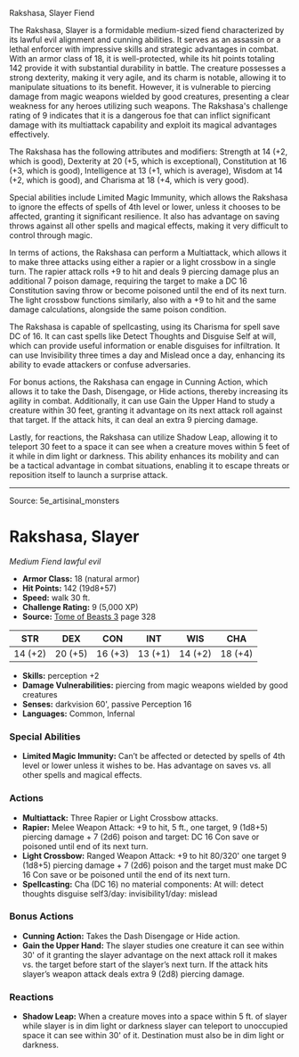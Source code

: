<MonsterName/>Rakshasa, Slayer</MonsterName>
<CreatureType/>Fiend</CreatureType>

<summary>The Rakshasa, Slayer is a formidable medium-sized fiend characterized by its lawful evil alignment and cunning abilities. It serves as an assassin or a lethal enforcer with impressive skills and strategic advantages in combat. With an armor class of 18, it is well-protected, while its hit points totaling 142 provide it with substantial durability in battle. The creature possesses a strong dexterity, making it very agile, and its charm is notable, allowing it to manipulate situations to its benefit. However, it is vulnerable to piercing damage from magic weapons wielded by good creatures, presenting a clear weakness for any heroes utilizing such weapons. The Rakshasa's challenge rating of 9 indicates that it is a dangerous foe that can inflict significant damage with its multiattack capability and exploit its magical advantages effectively.</summary>

<detail>

The Rakshasa has the following attributes and modifiers: Strength at 14 (+2, which is good), Dexterity at 20 (+5, which is exceptional), Constitution at 16 (+3, which is good), Intelligence at 13 (+1, which is average), Wisdom at 14 (+2, which is good), and Charisma at 18 (+4, which is very good). 

Special abilities include Limited Magic Immunity, which allows the Rakshasa to ignore the effects of spells of 4th level or lower, unless it chooses to be affected, granting it significant resilience. It also has advantage on saving throws against all other spells and magical effects, making it very difficult to control through magic.

In terms of actions, the Rakshasa can perform a Multiattack, which allows it to make three attacks using either a rapier or a light crossbow in a single turn. The rapier attack rolls +9 to hit and deals 9 piercing damage plus an additional 7 poison damage, requiring the target to make a DC 16 Constitution saving throw or become poisoned until the end of its next turn. The light crossbow functions similarly, also with a +9 to hit and the same damage calculations, alongside the same poison condition. 

The Rakshasa is capable of spellcasting, using its Charisma for spell save DC of 16. It can cast spells like Detect Thoughts and Disguise Self at will, which can provide useful information or enable disguises for infiltration. It can use Invisibility three times a day and Mislead once a day, enhancing its ability to evade attackers or confuse adversaries.

For bonus actions, the Rakshasa can engage in Cunning Action, which allows it to take the Dash, Disengage, or Hide actions, thereby increasing its agility in combat. Additionally, it can use Gain the Upper Hand to study a creature within 30 feet, granting it advantage on its next attack roll against that target. If the attack hits, it can deal an extra 9 piercing damage.

Lastly, for reactions, the Rakshasa can utilize Shadow Leap, allowing it to teleport 30 feet to a space it can see when a creature moves within 5 feet of it while in dim light or darkness. This ability enhances its mobility and can be a tactical advantage in combat situations, enabling it to escape threats or reposition itself to launch a surprise attack.</detail>



---

Source: 5e_artisinal_monsters

# Rakshasa, Slayer

*Medium* *Fiend* *lawful evil*

- **Armor Class:** 18 (natural armor)
- **Hit Points:** 142 (19d8+57)
- **Speed:** walk 30 ft.
- **Challenge Rating:** 9 (5,000 XP)
- **Source:** [Tome of Beasts 3](https://koboldpress.com/kpstore/product/tome-of-beasts-3-for-5th-edition/) page 328

| STR | DEX | CON | INT | WIS | CHA |
| --- | --- | --- | --- | --- | --- |
| 14 (+2) | 20 (+5) | 16 (+3) | 13 (+1) | 14 (+2) | 18 (+4) |

- **Skills:** perception +2
- **Damage Vulnerabilities:** piercing from magic weapons wielded by good creatures
- **Senses:** darkvision 60', passive Perception 16
- **Languages:** Common, Infernal

### Special Abilities

- **Limited Magic Immunity:** Can’t be affected or detected by spells of 4th level or lower unless it wishes to be. Has advantage on saves vs. all other spells and magical effects.

### Actions

- **Multiattack:** Three Rapier or Light Crossbow attacks.
- **Rapier:** Melee Weapon Attack: +9 to hit, 5 ft., one target, 9 (1d8+5) piercing damage + 7 (2d6) poison and target: DC 16 Con save or poisoned until end of its next turn.
- **Light Crossbow:** Ranged Weapon Attack: +9 to hit 80/320' one target 9 (1d8+5) piercing damage + 7 (2d6) poison and the target must make DC 16 Con save or be poisoned until the end of its next turn.
- **Spellcasting:** Cha (DC 16) no material components: At will: detect thoughts disguise self3/day: invisibility1/day: mislead

### Bonus Actions

- **Cunning Action:** Takes the Dash Disengage or Hide action.
- **Gain the Upper Hand:** The slayer studies one creature it can see within 30' of it granting the slayer advantage on the next attack roll it makes vs. the target before start of the slayer’s next turn. If the attack hits slayer’s weapon attack deals extra 9 (2d8) piercing damage.

### Reactions

- **Shadow Leap:** When a creature moves into a space within 5 ft. of slayer while slayer is in dim light or darkness slayer can teleport to unoccupied space it can see within 30' of it. Destination must also be in dim light or darkness.




